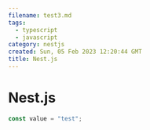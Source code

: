 ```yaml
---
filename: test3.md
tags:
  - typescript
  - javascript
category: nestjs
created: Sun, 05 Feb 2023 12:20:44 GMT
title: Nest.js
---
```


# Nest.js

```javascript
const value = "test";
```